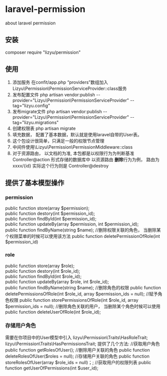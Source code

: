 # laravel-permission
about laravel permission

## 安装
composer require "lizyu/permission"

## 使用
1. 添加服务 在confit/app.php “providers”数组加入 Lizyu\Permission\PermissionServiceProvider::class服务
2. 发布配置文件 php artisan vendor:publish --provider="Lizyu\Permission\PermissionServiceProvider" --tag="lizyu.config"
3. 发布migrate文件 php artisan vendor:publish --provider="Lizyu\Permission\PermissionServiceProvider" --tag="lizyu.migrations"
4. 创建权限表 php artisan migrate
5. 填充数据， 配置了基本数据，默认就是使用laravel自带的User表。
6. 这个包设计很简单，只满足一般的权限节点管理
7. 中间件使用\Lizyu\Permission\PermissionMiddleware::class
8. 对于资源路由， 以文档的为准, 本包都是以权限行为为判断基准 Controller@action 形式存储的数据库中
以资源路由 **删除**行为为例， 路由为xxxx/{id} 实际这个行为则是 Controller@destroy

## 提供了基本模型操作
### permission
public function store(array $permission);   
public function destory(int $permission_id);    
public function findById(int $permission_id);    
public function updateBy(array $permission, int $permission_id);   
public function findByName(string $name);
//删除权限关联的角色， 当删除某个权限菜单的时候可以使用该方法
public function deletePermissionOfRole(int $permission_id)
### role
public function store(array $role);    
public function destory(int $role_id);    
public function findById(int $role_id);  
public function updateBy(array $role, int $role_id);    
public function findByName(string $name);
//删除角色的权限
public function deletePermissionsOfRole(int $role_id, array $permission_ids = null);
//赋予角色权限
public function storePermissionsOfRole(int $role_id, array $permission_ids = null);
//删除角色关联的用户， 当删除某个角色时候可以使用
public function deleteUserOfRole(int $role_id);
### 存储用户角色
需要在你项目中的User模型中引入 
lizyu\Permission\Traits\HasRoleTrait;
lizyu\Permission\Traits\HasPermissionsTrait;
提供了几个方法:
//获取用户角色
public function getRolesOfUser();
//删除用户关联的角色
public function deleteRolesOfUser($roles = null);
//存储用户关联的角色
public function storeRolesOfUser(array $role_ids = null)；;
//获取用户的权限列表
public function getUserOfPermissions(int $user_id);
